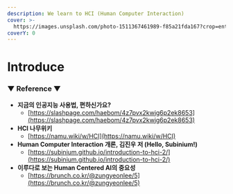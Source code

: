 ```yaml
---
description: We learn to HCI (Human Computer Interaction)
cover: >-
  https://images.unsplash.com/photo-1511367461989-f85a21fda167?crop=entropy&cs=srgb&fm=jpg&ixid=M3wxOTcwMjR8MHwxfHNlYXJjaHwxfHxodW1hbiUyMGNlbnRlcmVkfGVufDB8fHx8MTcxMTUzMjU4NHww&ixlib=rb-4.0.3&q=85
coverY: 0
---
```


# Introduce

### ▼ Reference ▼

* **지금의 인공지능 사용법, 편하신가요?**
  * [https://slashpage.com/haebom/4z7pvx2kwjg6p2ek8653](https://slashpage.com/haebom/4z7pvx2kwjg6p2ek8653)
* **HCI 나무위키**
  * [https://namu.wiki/w/HCI](https://namu.wiki/w/HCI)
* **Human Computer Interaction 개론, 김진우 저 (Hello, Subinium!)**
  * [https://subinium.github.io/introduction-to-hci-2/](https://subinium.github.io/introduction-to-hci-2/)
* **이루다로 보는 Human Centered AI의 중요성**
  * [https://brunch.co.kr/@zungyeonlee/5](https://brunch.co.kr/@zungyeonlee/5)

